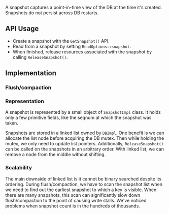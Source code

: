 A snapshot captures a point-in-time view of the DB at the time it's created. Snapshots do not persist across DB restarts.

## API Usage

- Create a snapshot with the `GetSnapshot()` API.
- Read from a snapshot by setting `ReadOptions::snapshot`.
- When finished, release resources associated with the snapshot by calling `ReleaseSnapshot()`.

## Implementation

### Flush/compaction

### Representation

A snapshot is represented by a small object of `SnapshotImpl` class. It holds only a few primitive fields, like the seqnum at which the snapshot was taken.

Snapshots are stored in a linked list owned by `DBImpl`. One benefit is we can allocate the list node before acquiring the DB mutex. Then while holding the mutex, we only need to update list pointers. Additionally, `ReleaseSnapshot()` can be called on the snapshots in an arbitrary order. With linked list, we can remove a node from the middle without shifting.

### Scalability

The main downside of linked list is it cannot be binary searched despite its ordering. During flush/compaction, we have to scan the snapshot list when we need to find out the earliest snapshot to which a key is visible. When there are many snapshots, this scan can significantly slow down flush/compaction to the point of causing write stalls. We've noticed problems when snapshot count is in the hundreds of thousands.